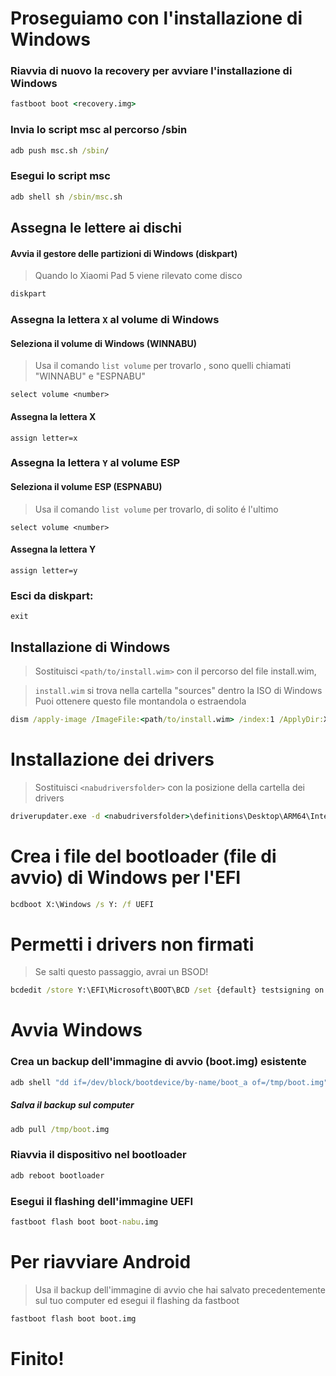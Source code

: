 # Proseguiamo con l'installazione di Windows

### Riavvia di nuovo la recovery per avviare l'installazione di Windows

```cmd
fastboot boot <recovery.img>
```

### Invia lo script msc al percorso /sbin

```cmd
adb push msc.sh /sbin/
```

### Esegui lo script msc

```cmd
adb shell sh /sbin/msc.sh
```

## Assegna le lettere ai dischi 
  

#### Avvia il gestore delle partizioni di Windows (diskpart) 

> Quando lo Xiaomi Pad 5 viene rilevato come disco

```cmd
diskpart
```


### Assegna la lettera `X` al volume di Windows

#### Seleziona il volume di Windows (WINNABU)
> Usa il comando `list volume` per trovarlo , sono quelli chiamati "WINNABU" e "ESPNABU" 

```diskpart
select volume <number>
```

#### Assegna la lettera X
```diskpart
assign letter=x
```

### Assegna la lettera `Y` al volume ESP 

#### Seleziona il volume ESP (ESPNABU)
> Usa il comando `list volume` per trovarlo, di solito é l'ultimo

```diskpart
select volume <number>
```

#### Assegna la lettera Y

```diskpart
assign letter=y
```

### Esci da diskpart:
```diskpart
exit
```

  
  

## Installazione di Windows

> Sostituisci `<path/to/install.wim>` con il percorso del file install.wim,

> `install.wim` si trova nella cartella "sources" dentro la ISO di Windows
> Puoi ottenere questo file montandola o estraendola

```cmd
dism /apply-image /ImageFile:<path/to/install.wim> /index:1 /ApplyDir:X:\
```

# Installazione dei drivers 

> Sostituisci `<nabudriversfolder>` con la posizione della cartella dei drivers

```cmd
driverupdater.exe -d <nabudriversfolder>\definitions\Desktop\ARM64\Internal\nabu.txt -r <nabudriversfolder> -p X:
```

  

# Crea i file del bootloader (file di avvio) di Windows per l'EFI 

```cmd
bcdboot X:\Windows /s Y: /f UEFI
```

  
  

# Permetti i drivers non firmati

> Se salti questo passaggio, avrai un BSOD!

```cmd
bcdedit /store Y:\EFI\Microsoft\BOOT\BCD /set {default} testsigning on
```

# Avvia Windows

### Crea un backup dell'immagine di avvio (boot.img) esistente

```cmd
adb shell "dd if=/dev/block/bootdevice/by-name/boot_a of=/tmp/boot.img"
```

##### Salva il backup sul computer

```cmd
adb pull /tmp/boot.img
```

### Riavvia il dispositivo nel bootloader

```cmd
adb reboot bootloader
```

### Esegui il flashing dell'immagine UEFI 

```cmd
fastboot flash boot boot-nabu.img
```

# Per riavviare Android
> Usa il backup dell'immagine di avvio che hai salvato precedentemente sul tuo computer ed esegui il flashing da fastboot

```cmd
fastboot flash boot boot.img
```

# Finito! 
